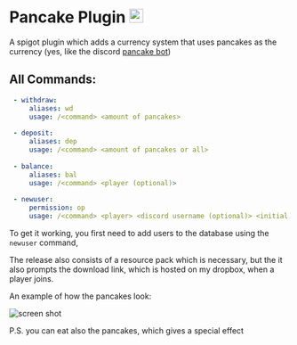 # Pancake Plugin <img src="https://pancake.gg/_nuxt/img/large-logo.2e8edcb.png" width=25 height=25>

A spigot plugin which adds a currency system that uses pancakes as the currency (yes, like the discord [pancake bot](https://pancake.gg/)) 

## All Commands: 

```yml
 - withdraw:
     aliases: wd
     usage: /<command> <amount of pancakes>
     
 - deposit:
     aliases: dep
     usage: /<command> <amount of pancakes or all>
     
 - balance:
     aliases: bal
     usage: /<command> <player (optional)>
     
 - newuser:
     permission: op
     usage: /<command> <player> <discord username (optional)> <initial pancakes (optional) default 500>
```

To get it working, you first need to add users to the database using the `newuser` command, 

The release also consists of a resource pack which is necessary, but the it also prompts the download link, which is hosted on my dropbox, when a player joins.

An example of how the pancakes look:

![screen shot](https://media.discordapp.net/attachments/744475414075801670/796449356970328124/2021-01-06_23.png?width=884&height=506)

P.S. you can eat also the pancakes, which gives a special effect
